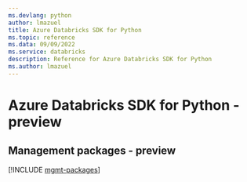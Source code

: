 ```yaml
---
ms.devlang: python
author: lmazuel
title: Azure Databricks SDK for Python
ms.topic: reference
ms.data: 09/09/2022
ms.service: databricks
description: Reference for Azure Databricks SDK for Python
ms.author: lmazuel
---
```

# Azure Databricks SDK for Python - preview

## Management packages - preview
[!INCLUDE [mgmt-packages](databricks-mgmt-index.md)]